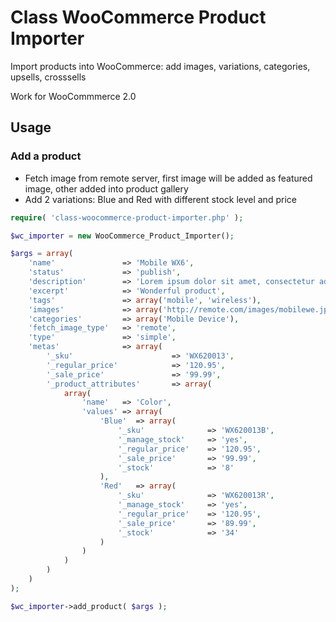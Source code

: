 Class WooCommerce Product Importer
==================================

Import products into WooCommerce: add images, variations, categories, upsells, crosssells

Work for WooCommmerce 2.0


## Usage

### Add a product

* Fetch image from remote server, first image will be added as featured image, other added into product gallery
* Add 2 variations: Blue and Red with different stock level and price


```php
require( 'class-woocommerce-product-importer.php' );

$wc_importer = new WooCommerce_Product_Importer();

$args = array(
    'name'               => 'Mobile WX6',
    'status'             => 'publish',
    'description'        => 'Lorem ipsum dolor sit amet, consectetur adipiscing elit. Nam sed ullamcorper velit. Vestibulum sodales sapien vel consectetur hendrerit. Ut lacinia felis velit, vitae tincidunt mauris ultrices et.',
    'excerpt'            => 'Wonderful product',
    'tags'               => array('mobile', 'wireless'),
    'images'             => array('http://remote.com/images/mobilewe.jpg', 'http://remote.com/images/mobilewe_back.jpg'),
    'categories'         => array('Mobile Device'),
    'fetch_image_type'   => 'remote',
    'type'               => 'simple',
    'metas'              => array(
        '_sku'                      => 'WX620013',
        '_regular_price'            => '120.95',
        '_sale_price'               => '99.99',
        '_product_attributes'       => array(
            array(
                'name'   => 'Color',
                'values' => array(
                    'Blue'  => array(
                        '_sku'              => 'WX620013B',
                        '_manage_stock'     => 'yes',
                        '_regular_price'    => '120.95',
                        '_sale_price'       => '99.99',
                        '_stock'            => '8'
                    ),
                    'Red'   => array(
                        '_sku'              => 'WX620013R',
                        '_manage_stock'     => 'yes',
                        '_regular_price'    => '120.95',
                        '_sale_price'       => '89.99',
                        '_stock'            => '34'
                    )
                )
            )
        )
    )
);

$wc_importer->add_product( $args );
```